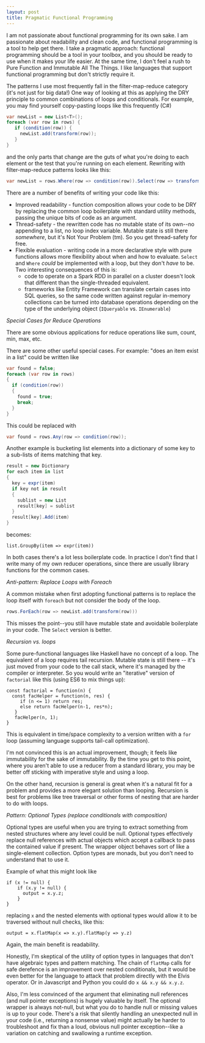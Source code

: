 ```yaml
---
layout: post
title: Pragmatic Functional Programming
---
```


I am not passionate about functional programming for its own sake.  I am passionate about readability and clean code, and functional programming is a tool 
to help get there.  I take a pragmatic approach: functional programming should be a tool in your toolbox, and you should be ready to
use when it makes your life easier.  At the same time, I don't feel a rush to Pure Function and Immutable All The Things.  I like languages that
support functional programming but don't strictly require it.

The patterns I use most frequently fall in the filter-map-reduce category (it's not just for big data!)  One way of looking at this as 
applying the DRY principle to common combinations of loops and conditionals.  For example, you may find yourself copy-pasting loops like this frequently (C#)

```c#
var newList = new List<T>();
foreach (var row in rows) {
   if (condition(row)) {
     newList.add(transform(row));
   }
}
```

and the only parts that change are the guts of what you're doing to each element or the test that you're running on each element.  Rewriting 
with filter-map-reduce patterns looks like this:

```c#
var newList = rows.Where(row => condition(row)).Select(row => transform(row))
```

There are a number of benefits of writing your code like this:

* Improved readability - function composition allows your code to be DRY by replacing the common loop boilerplate with standard utility methods, passing the 
unique bits of code as an argument.
* Thread-safety - the rewritten code has no mutable state of its own--no appending to a list, no loop index variable.  Mutable state is still there *somewhere*, but it's Not Your Problem (tm).  So you get thread-safety for free.   
* Flexible evaluation - writing code in a more declarative style with pure functions allows more flexibility about when and how to evaluate.  `Select` and `Where` 
*could* be implemented with a loop, but they don't *have* to be.  Two interesting consequences of this is:
  * code to operate on a Spark RDD in parallel on a cluster doesn't look that different than the single-threaded equivalent.  
  * frameworks like Entity Framework can translate certain cases into SQL queries, so the same code written against regular in-memory collections can be turned into database operations depending on the type of the underlying object (`IQueryable` vs. `IEnumerable`)

*Special Cases for Reduce Operations* 

There are some obvious applications for reduce operations like sum, count, min, max, etc.

There are some other useful special cases.  For example: "does an item exist in a list" could be written like

```c#
var found = false;
foreach (var row in rows) 
{
  if (condition(row)) 
  {
    found = true;
    break;
  }
}
```

This could be replaced with

```c#
var found = rows.Any(row => condition(row));
```

Another example is bucketing list elements into a dictionary of some key to a sub-lists of items matching that key.  

```c#
result = new Dictionary
for each item in list
{
  key = expr(item)
  if key not in result
  {
    sublist = new List
    result[key] = sublist
  }
  result[key].Add(item)
}
```
  
becomes:

```
list.GroupBy(item => expr(item))
```

In both cases there's a lot less boilerplate code.
In practice I don't find that I write many of my own reducer operations, since there are usually library functions for the common cases. 

*Anti-pattern: Replace Loops with Foreach*

A common mistake when first adopting functional patterns is to replace the loop itself with `foreach` but not consider the body of the loop.

```c#
rows.ForEach(row => newList.add(transform(row)))
```

This misses the point--you still have mutable state and avoidable boilerplate in your code.  The `Select` version is better.

*Recursion vs. loops*

Some pure-functional languages like Haskell have no concept of a loop.  The equivalent of a loop requires tail recursion.  Mutable state is still 
there -- it's just moved from your 
code to the call stack, where it's managed by the compiler or interpreter.  So you would write an "iterative" version of `factorial` like this (using ES6
 to mix things up): 

```
const factorial = function(n) {
  const facHelper = function(n, res) {
     if (n <= 1) return res;
     else return facHelper(n-1, res*n); 
   }
   facHelper(n, 1);
}
```

This is equivalent in time/space complexity to a version written with a `for` loop (assuming language supports tail-call optimization).  

I'm not convinced this is an actual improvement, though; it feels like immutability for the sake of immutability.  By the time you get to this point, where 
you aren't able to use a reducer from a standard library, you may be better off sticking with imperative style and using a loop. 

On the other hand, recursion is general is great when it's a  natural fit for a problem and provides a more elegant solution than looping.  Recursion is best for problems like tree traversal or other forms of nesting that are harder to do with loops. 

*Pattern: Optional Types (replace conditionals with composition)*

Optional types are useful when you are trying to extract something from nested structures where any level could be null.  Optional types effectively replace 
null references with actual objects which accept a callback to pass the contained value if present.  The wrapper object behaves sort of like a single-element
collection.  Option types are monads, but you don't need to understand that to use it.

Example of what this might look like

```
if (x != null) {
    if (x.y != null) {
      output = x.y.z;
    }
}
```

replacing `x` and the nested elements with optional types would allow it to be traversed without null checks, like this:

``` 
output = x.flatMap(x => x.y).flatMap(y => y.z)
```

Again, the main benefit is readability.

Honestly, I'm skeptical of the utility of option types in languages that don't have algebraic types and pattern matching.  The chain of `flatMap` calls 
for safe derefence is an improvement over nested conditionals, but it would be even better for the language to attack that problem directly with the Elvis operator.  Or in Javascript and Python you could do `x && x.y && x.y.z`.

Also, I'm less convinced of the argument that eliminating null references (and null pointer exceptions) is hugely valuable by itself.  The optional wrapper is always not-null, but what you do to handle null or missing values is up to your code.  There's a risk that silently handling an unexpected null in your code (i.e., returning a nonsense value) might actually be harder to troubleshoot and fix than a loud, obvious null pointer exception--like a variation on catching and swallowing a runtime exception.
